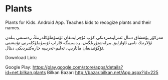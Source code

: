 Plants
======

Plants for Kids. Android App. Teaches kids to recogize plants and their names.

مەزكۇر يۇمشاق دىتال ئەتراپىمىزدىكى كۆپ ئۇچرايدىغان ئۆسۈملۈكلەرنىڭ رەسىمى بىلەن ئۇلارنىڭ نامى ئاۋازلىق بىرلەشتۈرىلگەن، رەسىمگە قاراپ ئۆسۈملۈكلەرنى تۇنىشنى ئۆگۈتىدىغان مائارىپ، تەلىم-تەربىيە خارەكتىردىكى دىتال.

Download Link:

Google Play: https://play.google.com/store/apps/details?id=net.bilkan.plants
Bilkan Bazar: http://bazar.bilkan.net/App.aspx?id=225
